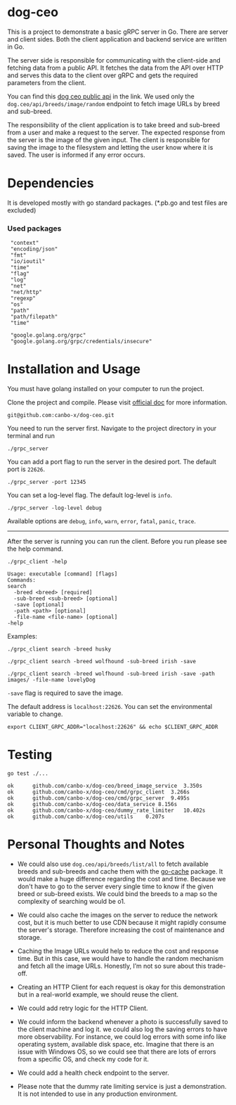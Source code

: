 # dog-ceo
This is a project to demonstrate a basic gRPC server in Go.
There are server and client sides. Both the client application and backend service are written in Go.

The server side is responsible for communicating with the client-side and fetching data from a public API. It fetches the data from the API over HTTP and serves this data to the client over gRPC and gets the required parameters from the client.

You can find this [dog ceo public api](https://dog.ceo/dog-api/) in the link. We used only the `dog.ceo/api/breeds/image/random` endpoint to fetch image URLs by breed and sub-breed.

The responsibility of the client application is to take breed and sub-breed from a user and make a request to the server. The expected response from the server is the image of the given input. The client is responsible for saving the image to the filesystem and letting the user know where it is saved. The user is informed if any error occurs.


# Dependencies
It is developed mostly with go standard packages. (*.pb.go and test files are excluded)
### Used packages
 ``` 
  "context"
  "encoding/json"
  "fmt"
  "io/ioutil"
  "time"
  "flag"
  "log"
  "net"
  "net/http"
  "regexp"
  "os"
  "path"
  "path/filepath"
  "time"

  "google.golang.org/grpc"
  "google.golang.org/grpc/credentials/insecure"
```

# Installation and Usage
You must have golang installed on your computer to run the project.

Clone the project and compile.
Please visit [official doc](https://go.dev/doc/tutorial/compile-install) for more information.
```shell
git@github.com:canbo-x/dog-ceo.git
```

You need to run the server first. Navigate to the project directory in your terminal and run
```shell
./grpc_server
```

You can add a port flag to run the server in the desired port. The default port is `22626`.

```shell
./grpc_server -port 12345
```

You can set a log-level flag. The default log-level is `info`.
```shell
./grpc_server -log-level debug
```

Available options are `debug`, `info`, `warn`, `error`, `fatal`, `panic`, `trace`.

---

After the server is running you can run the client.
Before you run please see the help command.

```shell
./grpc_client -help
```

```
Usage: executable [command] [flags]
Commands:
search
  -breed <breed> [required]
  -sub-breed <sub-breed> [optional]
  -save [optional]
  -path <path> [optional]
  -file-name <file-name> [optional]
-help
```

Examples:
```shell
./grpc_client search -breed husky

./grpc_client search -breed wolfhound -sub-breed irish -save

./grpc_client search -breed wolfhound -sub-breed irish -save -path images/ -file-name lovelyDog
```

`-save` flag is required to save the image.

The default address is `localhost:22626`. You can set the environmental variable to change.
```shell
export CLIENT_GRPC_ADDR="localhost:22626" && echo $CLIENT_GRPC_ADDR
```

# Testing
```shell
go test ./...
```

```shell
ok  	github.com/canbo-x/dog-ceo/breed_image_service	3.350s
ok  	github.com/canbo-x/dog-ceo/cmd/grpc_client	3.266s
ok  	github.com/canbo-x/dog-ceo/cmd/grpc_server	9.495s
ok  	github.com/canbo-x/dog-ceo/data_service	8.156s
ok  	github.com/canbo-x/dog-ceo/dummy_rate_limiter	10.402s
ok  	github.com/canbo-x/dog-ceo/utils	0.207s
```

# Personal Thoughts and Notes

- We could also use `dog.ceo/api/breeds/list/all` to fetch available breeds and sub-breeds and cache them with the [go-cache](https://github.com/patrickmn/go-cache) package. It would make a huge difference regarding the cost and time. Because we don't have to go to the server every single time to know if the given breed or sub-breed exists. We could bind the breeds to a map so the complexity of searching would be o1.

- We could also cache the images on the server to reduce the network cost, but it is much better to use CDN because it might rapidly consume the server's storage.  Therefore increasing the cost of maintenance and storage.

- Caching the Image URLs would help to reduce the cost and response time. But in this case, we would have to handle the random mechanism and fetch all the image URLs. Honestly, I’m not so sure about this trade-off.

- Creating an HTTP Client for each request is okay for this demonstration but in a real-world example, we should reuse the client.

- We could add retry logic for the HTTP Client.

- We could inform the backend whenever a photo is successfully saved to the client machine and log it. we could also log the saving errors to have more observability. For instance, we could log errors with some info like operating system, available disk space, etc. Imagine that there is an issue with Windows OS, so we could see that there are lots of errors from a specific OS, and check my code for it.

- We could add a health check endpoint to the server.

- Please note that the dummy rate limiting service is just a demonstration. It is not intended to use in any production environment.




